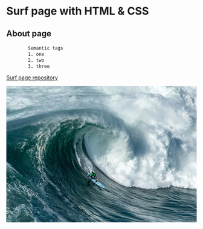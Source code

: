# Surf page with HTML & CSS

## About page

```
		Semantic tags
		1. one
		2. two
		3. three

```

[Surf page repository](https://vika988-cell.github.io/surf_page/)

![image](images/rev-3.jpg)